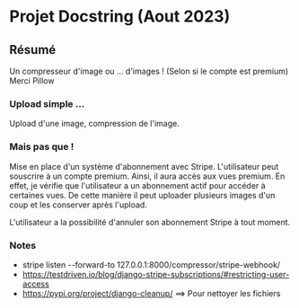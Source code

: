 # Projet Docstring (Aout 2023)

## Résumé

Un compresseur d'image ou ... d'images ! (Selon si le compte est premium)
Merci Pillow

### Upload simple ...

Upload d'une image, compression de l'image.

### Mais pas que !

Mise en place d'un système d'abonnement avec Stripe.
L'utilisateur peut souscrire à un compte premium. Ainsi, il aura accès aux vues premium.
En effet, je vérifie que l'utilisateur a un abonnement actif pour accéder à certaines vues. De cette manière il peut
uploader plusieurs images d'un coup et les conserver après l'upload.

L'utilisateur a la possibilité d'annuler son abonnement Stripe à tout moment.

### Notes

- stripe listen --forward-to 127.0.0.1:8000/compressor/stripe-webhook/
- https://testdriven.io/blog/django-stripe-subscriptions/#restricting-user-access
- https://pypi.org/project/django-cleanup/  ==> Pour nettoyer les fichiers